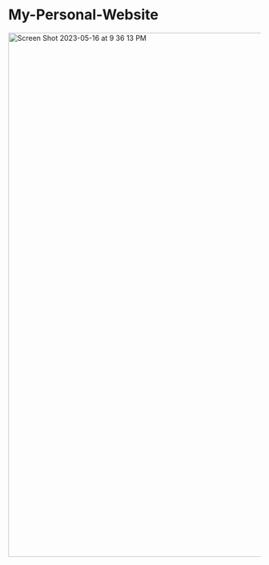 # My-Personal-Website
<img width="1045" alt="Screen Shot 2023-05-16 at 9 36 13 PM" src="https://github.com/wanqingtong/My-Personal-Website/assets/133086951/62eee25d-e5d2-429d-a93b-b8a68f0cb715">
